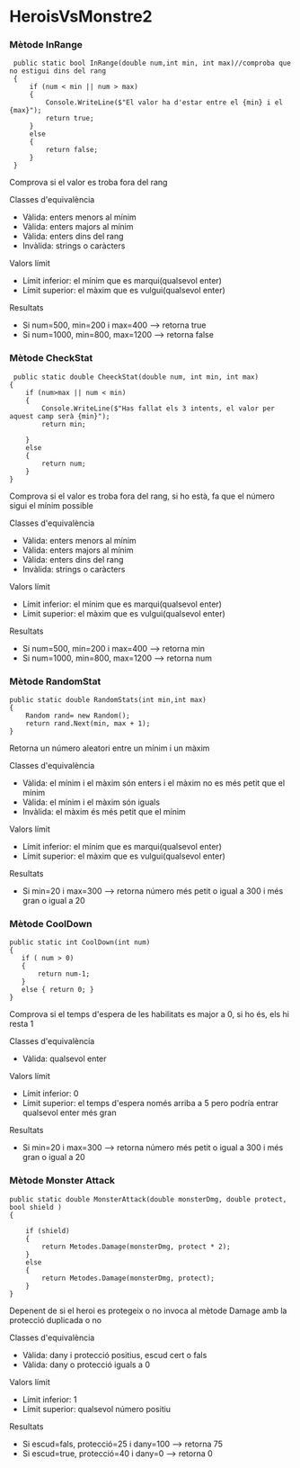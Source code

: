 # HeroisVsMonstre2
### Mètode InRange 
~~~
 public static bool InRange(double num,int min, int max)//comproba que no estigui dins del rang
 {
     if (num < min || num > max)
     {
         Console.WriteLine($"El valor ha d'estar entre el {min} i el {max}");
         return true;
     }
     else
     {
         return false;
     }
 }

~~~
Comprova si el valor es troba fora del rang


Classes d'equivalència
* Vàlida: enters menors al mínim
* Vàlida: enters majors al mínim
* Vàlida: enters dins del rang
* Invàlida: strings o caràcters

Valors límit
* Límit inferior: el mínim que es marqui(qualsevol enter)
* Límit superior: el màxim que es vulgui(qualsevol enter)

Resultats
* Si num=500, min=200 i max=400 --> retorna true
* Si num=1000, min=800, max=1200 --> retorna false

### Mètode CheckStat
~~~
 public static double CheeckStat(double num, int min, int max)
{
    if (num>max || num < min)
    {
        Console.WriteLine($"Has fallat els 3 intents, el valor per aquest camp serà {min}");
        return min;

    }
    else
    {
        return num;
    }
}

~~~
Comprova si el valor es troba fora del rang, si ho està, fa que el número sigui el mínim possible


Classes d'equivalència
* Vàlida: enters menors al mínim
* Vàlida: enters majors al mínim
* Vàlida: enters dins del rang
* Invàlida: strings o caràcters
  
Valors límit
* Límit inferior: el mínim que es marqui(qualsevol enter)
* Límit superior: el màxim que es vulgui(qualsevol enter)

Resultats
* Si num=500, min=200 i max=400 --> retorna min
* Si num=1000, min=800, max=1200 --> retorna num

### Mètode RandomStat
~~~
public static double RandomStats(int min,int max)
{
    Random rand= new Random();
    return rand.Next(min, max + 1);
}

~~~
Retorna un número aleatori entre un mínim i un màxim


Classes d'equivalència
* Vàlida: el mínim i el màxim són enters i el màxim no es més petit que el mínim
* Vàlida: el mínim i el màxim són iguals
* Invàlida: el màxim és més petit que el mínim
  
Valors límit
* Límit inferior: el mínim que es marqui(qualsevol enter)
* Límit superior: el màxim que es vulgui(qualsevol enter)

Resultats
* Si min=20 i max=300 --> retorna número més petit o igual a 300 i més gran o igual a 20

### Mètode CoolDown
~~~
public static int CoolDown(int num)
{
   if ( num > 0)
   {
       return num-1;
   }
   else { return 0; }
}

~~~
Comprova si el temps d'espera de les habilitats es major a 0, si ho és, els hi resta 1


Classes d'equivalència
* Vàlida: qualsevol enter
  
Valors límit
* Límit inferior: 0
* Límit superior: el temps d'espera només arriba a 5 pero podría entrar qualsevol enter més gran

Resultats
* Si min=20 i max=300 --> retorna número més petit o igual a 300 i més gran o igual a 20

### Mètode Monster Attack
~~~
public static double MonsterAttack(double monsterDmg, double protect, bool shield )
{

    if (shield)
    {          
        return Metodes.Damage(monsterDmg, protect * 2);
    }
    else
    {
        return Metodes.Damage(monsterDmg, protect);
    }
}

~~~
Depenent de si el heroi es protegeix o no invoca al mètode Damage amb la protecció duplicada o no


Classes d'equivalència
* Vàlida: dany i protecció positius, escud cert o fals
* Vàlida: dany o protecció iguals a 0 
  
Valors límit
* Límit inferior: 1
* Límit superior: qualsevol número positiu

Resultats
* Si escud=fals, protecció=25 i dany=100 --> retorna 75
* Si escud=true, protecció=40 i dany=0 --> retorna 0

